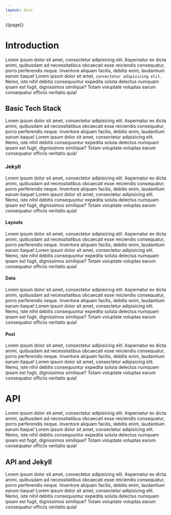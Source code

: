 ```yaml
---
layout: docs
---
```


{{page}}

# Introduction

Lorem ipsum dolor sit amet, consectetur adipisicing elit. Aspernatur ex dicta animi, quibusdam ad necessitatibus obcaecati esse reiciendis consequatur, porro perferendis neque. Inventore aliquam facilis, debitis enim, laudantium earum itaque! Lorem ipsum dolor sit amet, `consectetur adipisicing elit`. Nemo, iste nihil debitis consequuntur expedita soluta delectus numquam ipsam est fugit, dignissimos similique? Totam voluptate voluptas earum consequatur officiis veritatis quia!

## Basic Tech Stack
  
Lorem ipsum dolor sit amet, consectetur adipisicing elit. Aspernatur ex dicta animi, quibusdam ad necessitatibus obcaecati esse reiciendis consequatur, porro perferendis neque. Inventore aliquam facilis, debitis enim, laudantium earum itaque! Lorem ipsum dolor sit amet, consectetur adipisicing elit. Nemo, iste nihil debitis consequuntur expedita soluta delectus numquam ipsam est fugit, dignissimos similique? Totam voluptate voluptas earum consequatur officiis veritatis quia!

### Jekyll

Lorem ipsum dolor sit amet, consectetur adipisicing elit. Aspernatur ex dicta animi, quibusdam ad necessitatibus obcaecati esse reiciendis consequatur, porro perferendis neque. Inventore aliquam facilis, debitis enim, laudantium earum itaque! Lorem ipsum dolor sit amet, consectetur adipisicing elit. Nemo, iste nihil debitis consequuntur expedita soluta delectus numquam ipsam est fugit, dignissimos similique? Totam voluptate voluptas earum consequatur officiis veritatis quia!

#### Layouts

Lorem ipsum dolor sit amet, consectetur adipisicing elit. Aspernatur ex dicta animi, quibusdam ad necessitatibus obcaecati esse reiciendis consequatur, porro perferendis neque. Inventore aliquam facilis, debitis enim, laudantium earum itaque! Lorem ipsum dolor sit amet, consectetur adipisicing elit. Nemo, iste nihil debitis consequuntur expedita soluta delectus numquam ipsam est fugit, dignissimos similique? Totam voluptate voluptas earum consequatur officiis veritatis quia!

#### Data

Lorem ipsum dolor sit amet, consectetur adipisicing elit. Aspernatur ex dicta animi, quibusdam ad necessitatibus obcaecati esse reiciendis consequatur, porro perferendis neque. Inventore aliquam facilis, debitis enim, laudantium earum itaque! Lorem ipsum dolor sit amet, consectetur adipisicing elit. Nemo, iste nihil debitis consequuntur expedita soluta delectus numquam ipsam est fugit, dignissimos similique? Totam voluptate voluptas earum consequatur officiis veritatis quia!

#### Post

Lorem ipsum dolor sit amet, consectetur adipisicing elit. Aspernatur ex dicta animi, quibusdam ad necessitatibus obcaecati esse reiciendis consequatur, porro perferendis neque. Inventore aliquam facilis, debitis enim, laudantium earum itaque! Lorem ipsum dolor sit amet, consectetur adipisicing elit. Nemo, iste nihil debitis consequuntur expedita soluta delectus numquam ipsam est fugit, dignissimos similique? Totam voluptate voluptas earum consequatur officiis veritatis quia!

# API

Lorem ipsum dolor sit amet, consectetur adipisicing elit. Aspernatur ex dicta animi, quibusdam ad necessitatibus obcaecati esse reiciendis consequatur, porro perferendis neque. Inventore aliquam facilis, debitis enim, laudantium earum itaque! Lorem ipsum dolor sit amet, consectetur adipisicing elit. Nemo, iste nihil debitis consequuntur expedita soluta delectus numquam ipsam est fugit, dignissimos similique? Totam voluptate voluptas earum consequatur officiis veritatis quia!

## API and Jekyll

Lorem ipsum dolor sit amet, consectetur adipisicing elit. Aspernatur ex dicta animi, quibusdam ad necessitatibus obcaecati esse reiciendis consequatur, porro perferendis neque. Inventore aliquam facilis, debitis enim, laudantium earum itaque! Lorem ipsum dolor sit amet, consectetur adipisicing elit. Nemo, iste nihil debitis consequuntur expedita soluta delectus numquam ipsam est fugit, dignissimos similique? Totam voluptate voluptas earum consequatur officiis veritatis quia!